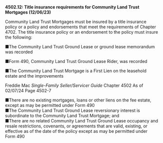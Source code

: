 **4502.12: Title insurance requirements for Community Land Trust
Mortgages (12/06/23)**

Community Land Trust Mortgages must be insured by a title insurance
policy or a policy and endorsements that meet the requirements of
Chapter 4702. The title insurance policy or an endorsement to the policy
must insure the following:

■The Community Land Trust Ground Lease or ground lease memorandum was
recorded

■Form 490, Community Land Trust Ground Lease Rider, was recorded

■The Community Land Trust Mortgage is a First Lien on the leasehold
estate and the improvements

Freddie Mac *Single-Family Seller/Servicer Guide* Chapter 4502 As of
02/07/24 Page 4502-7

■There are no existing mortgages, loans or other liens on the fee
estate, except as may be permitted under Form 490\
■The Community Land Trust Ground Lease reversionary interest is
subordinate to the Community Land Trust Mortgage; and\
■There are no related Community Land Trust Ground Lease occupancy and
resale restrictions, covenants, or agreements that are valid, existing,
or effective as of the date of the policy except as may be permitted
under Form 490